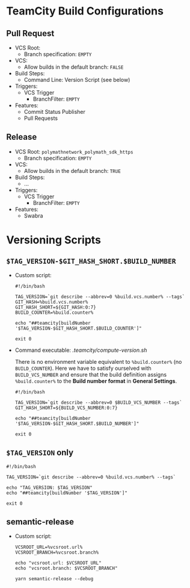 # TeamCity Build Configurations

## Pull Request

- VCS Root:
  - Branch specification: `EMPTY`
- VCS:
  - Allow builds in the default branch: `FALSE`
- Build Steps:
  - Command Line: Version Script (see below)
- Triggers:
  - VCS Trigger
    - BranchFilter: `EMPTY`
- Features:
  - Commit Status Publisher
  - Pull Requests

## Release

- VCS Root: `polymathnetwork_polymath_sdk_https`
  - Branch specification: `EMPTY`
- VCS:
  - Allow builds in the default branch: `TRUE`
- Build Steps:
  - ...
- Triggers:
  - VCS Trigger
    - BranchFilter: `EMPTY`
- Features:
  - Swabra

# Versioning Scripts

## `$TAG_VERSION-$GIT_HASH_SHORT.$BUILD_NUMBER`

- Custom script:

  ```
  #!/bin/bash

  TAG_VERSION=`git describe --abbrev=0 %build.vcs.number% --tags`
  GIT_HASH=%build.vcs.number%
  GIT_HASH_SHORT=${GIT_HASH:0:7}
  BUILD_COUNTER=%build.counter%

  echo "##teamcity[buildNumber '$TAG_VERSION-$GIT_HASH_SHORT.$BUILD_COUNTER']"

  exit 0
  ```

- Command executable: _.teamcity/compute-version.sh_

  There is no environment variable equivalent to `%build.counter%` (no `BUILD_COUNTER`).
  Here we have to satisfy ourselved with `BUILD_VCS_NUMBER` and ensure that the build definition assigns `%build.counter%` to the **Build number format** in **General Settings**.

  ```
  #!/bin/bash

  TAG_VERSION=`git describe --abbrev=0 $BUILD_VCS_NUMBER --tags`
  GIT_HASH_SHORT=${BUILD_VCS_NUMBER:0:7}

  echo "##teamcity[buildNumber '$TAG_VERSION-$GIT_HASH_SHORT.$BUILD_NUMBER']"

  exit 0
  ```

## `$TAG_VERSION` only

```
#!/bin/bash

TAG_VERSION=`git describe --abbrev=0 %build.vcs.number% --tags`

echo "TAG_VERSION: $TAG_VERSION"
echo "##teamcity[buildNumber '$TAG_VERSION']"

exit 0
```

## semantic-release

- Custom script:

  ```
  VCSROOT_URL=%vcsroot.url%
  VCSROOT_BRANCH=%vcsroot.branch%

  echo "vcsroot.url: $VCSROOT_URL"
  echo "vcsroot.branch: $VCSROOT_BRANCH"

  yarn semantic-release --debug
  ```
